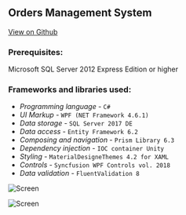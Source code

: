 ## Orders Management System
[View on Github](https://github.com/StupeniNET/OrdersManagementSystem)

### Prerequisites:
Microsoft SQL Server 2012 Express Edition or higher  

### Frameworks and libraries used:

- *Programming language* - `C#`
- *UI Markup* - `WPF (NET Framework 4.6.1)`
- *Data storage* - `SQL Server 2017 DE`
- *Data access* - `Entity Framework 6.2`
- *Composing and navigation* - `Prism Library 6.3`
- *Dependency injection* - `IOC container Unity` 
- *Styling* - `MaterialDesigneThemes 4.2 for XAML`
- *Controls* - `Syncfusion WPF Controls vol. 2018`
- *Data validation* - `FluentValidation 8`

![Screen](https://github.com/StupeniNET/OrdersManagementSystem/blob/master/Screenshots/DashboardLight.PNG?raw=true)

![Screen](https://github.com/StupeniNET/OrdersManagementSystem/blob/master/Screenshots/DashboardDark.PNG?raw=true)
